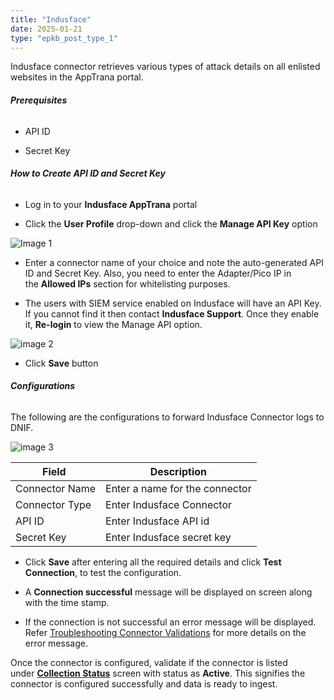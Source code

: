 ```yaml
---
title: "Indusface"
date: 2025-01-21
type: "epkb_post_type_1"
---
```


Indusface connector retrieves various types of attack details on all enlisted websites in the AppTrana portal.

###### **Prerequisites**

- API ID

- Secret Key

###### **How to Create API ID and Secret Key**

- Log in to your **Indusface AppTrana** portal

- Click the **User Profile** drop-down and click the **Manage API Key** option

![Image 1](images/Image201.jpg)

- Enter a connector name of your choice and note the auto-generated API ID and Secret Key. Also, you need to enter the Adapter/Pico IP in the **Allowed IPs** section for whitelisting purposes.

- The users with SIEM service enabled on Indusface will have an API Key. If you cannot find it then contact **Indusface Support**. Once they enable it, **Re-login** to view the Manage API option.

![image 2](images/image202.jpg)

- Click **Save** button

###### **Configurations**

The following are the configurations to forward Indusface Connector logs to DNIF.‌

![image 3](images/image203.jpg)

| **Field**  | **Description** |
| --- | --- |
| Connector Name | Enter a name for the connector |
| Connector Type  | Enter Indusface Connector |
| API ID | Enter Indusface API id |
| Secret Key | Enter Indusface secret key |

- Click **Save** after entering all the required details and click **Test Connection**, to test the configuration.

- A **Connection successful** message will be displayed on screen along with the time stamp.

- If the connection is not successful an error message will be displayed. Refer [Troubleshooting Connector Validations](https://dnif.it/kb/troubleshooting-and-debugging/troubleshooting-connector-validations/) for more details on the error message.

Once the connector is configured, validate if the connector is listed under **[Collection Status](https://dnif.it/kb/operations/collection-status/)** screen with status as **Active**. This signifies the connector is configured successfully and data is ready to ingest.

